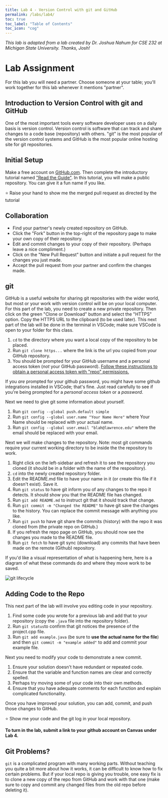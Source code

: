 ```yaml
---
title: Lab 4 - Version Control with git and GitHub
permalink: /labs/lab4/
toc: true
toc_label: "Table of Contents"
toc_icon: "cog"
---
```


_This lab is adapted from a lab created by Dr. Joshua Nahum for CSE 232 at Michigan State University. Thanks, Josh!_

# Lab Assignment

For this lab you will need a partner. Choose someone at your table; you'll work together for this lab whenever it mentions "partner". 

## Introduction to Version Control with git and GitHub
One of the most important tools every software developer uses on a daily basis is version control.
Version control is software that can track and share changes to a code base (repository) with others.
"git" is the most popular of the version control systems and GitHub is the most popular online hosting site for git repositories.  


## Initial Setup
Make a free account on <a href="https://github.com/">GitHub.com</a>. 
Then complete the introductory tutorial named  <a href="https://guides.github.com/activities/hello-world/">"Read the Guide"</a>.
In this tutorial, you will make a public repository. You can give it a fun name if you like.

⭐ Raise your hand to show me the merged pull request as directed by the tutorial

## Collaboration

* Find your partner's newly created repository on GitHub.
* Click the "Fork" button in the top-right of the repository page to make your own copy of their repository.
* Edit and commit changes to your copy of their repository. (Perhaps leave a nice compliment.) 
* Click on the "New Pull Request" button and initiate a pull request for the changes you just made.
* Accept the pull request from your partner and confirm the changes made.


## git
GitHub is a useful website for sharing git repositories with the wider world, but most or your work with version control will be on your local computer.
For this part of the lab, you need to create a new private repository.
Then click on the green "Clone or Download" button and select the "HTTPS" option. Copy the HTTPS URL to the clipboard (to be used later).
This next part of the lab will be done in the terminal in VSCode; make sure VSCode is open to your folder for this class.

1. `cd` to the directory where you want a local copy of the repository to be placed.
2. Run `git clone https...` where the link is the url you copied from your GitHub repository.
3. You should be prompted for your GitHub username and a personal access token (_not_ your GitHub password). [Follow these instructions to obtain a personal access token with "repo" permissions.](https://docs.github.com/en/authentication/keeping-your-account-and-data-secure/creating-a-personal-access-token)

If you _are_ prompted for your github password, you might have some github integrations installed in VSCode; that's fine. Just read carefully to see if you're being prompted for a _personal access token_ or a _password_.

Next we need to give git some information about yourself.

1. Run `git config --global push.default simple`
2. Run `git config --global user.name "Your Name Here"` where Your Name should be replaced with your actual name.
3. Run `git config --global user.email "blah@lawrence.edu"` where the email should be replaced with your email.

Next we will make changes to the repository. Note: most git commands require your current working directory to be inside the the repository to work.

1. Right click on the left-sidebar and refresh it to see the repository you cloned (it should be in a folder with the name of the respository).
2. `cd` into the newly created repository folder.
3. Edit the README.md file to have your name in it (or create this file if it doesn't exist). Save it.
4. Run `git status` to have git inform you of any changes to the repo it detects. It should show you that the README file has changed.
5. Run `git add README.md` to instruct git that it should track that change.
6. Run `git commit -m "Changed the README"` to have git save the changes to the history. You can replace the commit message with anything you like.
7. Run `git push` to have git share the commits (history) with the repo it was cloned from (the private repo on GitHub.)
8. If you refresh the repo page on GitHub, you should now see the changes you made to the README file.
8. Run `git fetch` to have git sync (download) any commits that have been made on the remote (Github) repository.

If you'd like a visual representation of what is happening here, here is a diagram of what these commands do and where they move work to be saved.

![git lifecycle](/CMSC-150-WT-23/assets/img/git-lifecycle.png)


## Adding Code to the Repo
This next part of the lab will involve you editing code in your repository.

1. Find some code you wrote for a previous lab and add that to your repository (copy the `.java` file into the repository folder).
2. Run `git status`to confirm that git notices the presence of the project.cpp file.
3. Run `git add example.java` (be sure to **use the actual name for the file**) and then `git commit -m "example added"` to add and commit your example file.

Next you need to modify your code to demonstrate a new commit.

1. Ensure your solution doesn't have redundant or repeated code.
2. Ensure that the variable and function names are clear and correctly spelled.
3. Perhaps try moving some of your code into their own methods.
4. Ensure that you have adequate comments for each function and explain complicated functionality.

Once you have improved your solution, you can add, commit, and push those changes to GitHub. 

⭐ Show me your code and the git log in your local repository.

**To turn in the lab, submit a link to your github account on Canvas under Lab 4.**

## Git Problems?
`git` is a complicated program with many working parts. 
Without teaching you quite a bit more about how it works, it can be difficult to know how to fix certain problems.
But if your local repo is giving you trouble, one easy fix is to clone a new copy of the repo from GitHub and work with that one (make sure to copy and commit any changed files from the old repo before deleting it).
